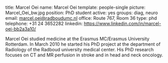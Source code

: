 title: Marcel Oei
name: Marcel Oei
template: people-single
picture: Marcel_Oei_bw.jpg
position: PhD student
active: yes
groups: diag, neuro
email: marcel.oei@radboudumc.nl
office: Route 767, Room 36
type: phd
telephone: +31 24 3652282
linkedin: https://www.linkedin.com/in/marcel-oei-bb2a3a10/

Marcel Oei studied medicine at the Erasmus MC/Erasmus University Rotterdam. In March 2010 he started his PhD project at the department of Radiology of the Radboud university medical center. His PhD research focuses on CT and MR perfusion in stroke and in head and neck oncology.

